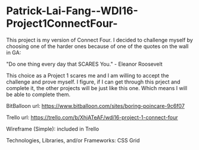 # Patrick-Lai-Fang--WDI16-Project1ConnectFour-
This project is my version of Connect Four. I decided to challenge myself by choosing one of the harder ones because of one of the quotes on the wall in GA:

"Do one thing every day that SCARES You." - Eleanor Roosevelt

This choice as a Project 1 scares me and I am willing to accept the challenge and prove myself. I figure, if I can get through this prject and complete it, the other projects will be just like this one. Which means I will be able to complete them.


BitBalloon url: https://www.bitballoon.com/sites/boring-poincare-9c6f07

Trello url: https://trello.com/b/XhjATeAF/wdi16-project-1-connect-four

Wireframe (Simple): included in Trello

Technologies, Libraries, and/or Frameworks: CSS Grid
